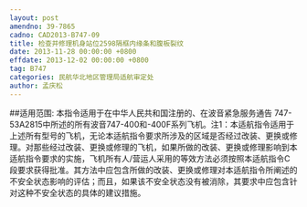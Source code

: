 ```yaml
---
layout: post
amendno: 39-7865
cadno: CAD2013-B747-09
title: 检查并修理机身站位2598隔框内缘条和腹板裂纹
date: 2013-11-28 00:00:00 +0800
effdate: 2013-12-02 00:00:00 +0800
tag: B747
categories: 民航华北地区管理局适航审定处
author: 孟庆松
---
```


##适用范围:
本指令适用于在中华人民共和国注册的、在波音紧急服务通告 747-53A2815中所述的所有波音747-400和-400F系列飞机。注1：本适航指令适用于上述所有型号的飞机，无论本适航指令要求所涉及的区域是否经过改装、更换或修理。对那些经过改装、更换或修理的飞机，如果所做的改装、更换或修理影响到本适航指令要求的实施，飞机所有人/营运人采用的等效方法必须按照本适航指令C段要求获得批准。其方法中应包含所做的改装、更换或修理对本适航指令所阐述的不安全状态影响的评估；而且，如果该不安全状态没有被消除，其要求中应包含针对这种不安全状态的具体的建议措施。

